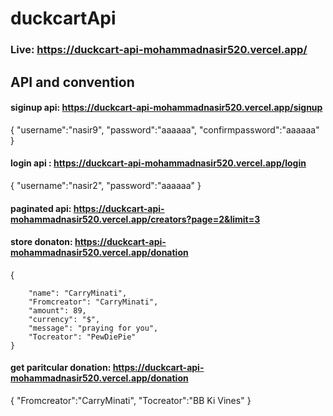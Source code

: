 # duckcartApi
### Live: https://duckcart-api-mohammadnasir520.vercel.app/


## API and convention
#### siginup api: https://duckcart-api-mohammadnasir520.vercel.app/signup
{
   "username":"nasir9",
    "password":"aaaaaa",
    "confirmpassword":"aaaaaa"
}


#### login api : https://duckcart-api-mohammadnasir520.vercel.app/login
{
   "username":"nasir2",
    "password":"aaaaaa"
}

#### paginated api: https://duckcart-api-mohammadnasir520.vercel.app/creators?page=2&limit=3

#### store donaton: https://duckcart-api-mohammadnasir520.vercel.app/donation
 {
     
        "name": "CarryMinati",
        "Fromcreator": "CarryMinati",
        "amount": 89,
        "currency": "$",
        "message": "praying for you",
        "Tocreator": "PewDiePie"
    }
#### get paritcular donation: https://duckcart-api-mohammadnasir520.vercel.app/donation
{
    "Fromcreator":"CarryMinati",
    "Tocreator":"BB Ki Vines"
}






